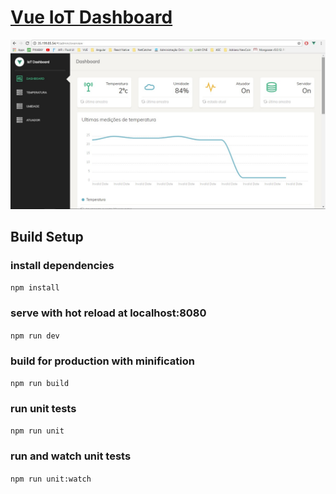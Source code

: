 # [Vue IoT Dashboard](http://35.199.85.54) 


![](https://github.com/pauloeduardorocha/Pos_IoT/blob/iot/static/index.jpg)

## Build Setup

### install dependencies
`npm install`
### serve with hot reload at localhost:8080
`npm run dev`
### build for production with minification
`npm run build`
### run unit tests
`npm run unit`
### run and watch unit tests
`npm run unit:watch`
